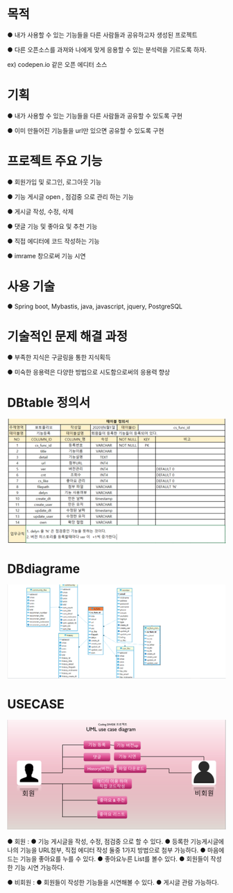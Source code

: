 # 목적
● 내가 사용할 수 있는 기능들을 다른 사람들과 공유하고자 생성된 프로젝트

● 다른 오픈소스를 과져와 나에게 맞게 응용할 수 있는 분석력을 기르도록 하자.

ex) codepen.io 같은 오픈 에디터 소스

# 기획 
● 내가 사용할 수 있는 기능들을 다른 사람들과 공유할 수 있도록 구현

● 이미 만들어진 기능들을 url만 있으면 공유할 수 있도록 구현

# 프로젝트 주요 기능
● 회원가입 및 로그인, 로그아웃 기능 

● 기능 게시글 open , 점검중 으로 관리 하는 기능

● 게시글 작성, 수정, 삭제 

● 댓글 기능 및 좋아요 및 추천 기능 

● 직접 에디터에 코드 작성하는 기능 

● imrame 창으로써 기능 시연 

# 사용 기술 
● Spring boot, Mybastis, java, javascript, jquery, PostgreSQL

# 기술적인 문제 해결 과정

● 부족한 지식은 구글링을 통한 지식획득

● 미숙한 응용력은 다양한 방법으로 시도함으로써의 응용력 향상

# DBtable 정의서
![DB테이블정의서.PNG](./resource/readmeimg/DB테이블정의서.PNG)

# DBdiagrame
![DBdiagrame.PNG](./resource/readmeimg/DBdiagrame.PNG)


# USECASE 
![divideUML.PNG](./resource/readmeimg/divideUML.PNG)

● 회원 :
         ● 기능 게시글을 작성, 수정, 점검중 으로 할 수 있다.
         ● 등록한 기능게시글에 나의 기능을 URL첨부, 직접 에디터 작성 둘중 1가지 방법으로 첨부 가능하다.
         ● 마음에 드는 기능을 좋아요를 누를 수 있다.
         ● 좋아요누른 List를 볼수 있다.
         ● 회원들이 작성한 기능 시연 가능하다.

● 비회원 : 
         ● 회원들이 작성한 기능들을 시연해볼 수 있다.
         ● 게시글 관람 가능하다.



